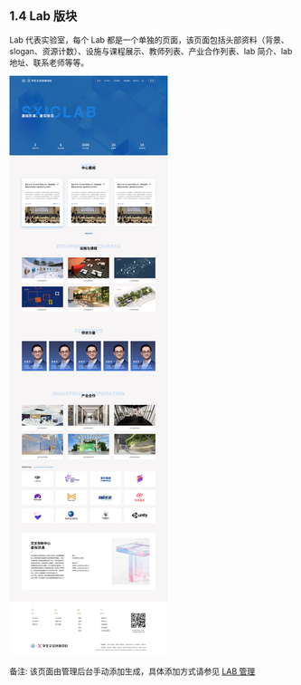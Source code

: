 ## 1.4 Lab 版块

Lab 代表实验室，每个 Lab 都是一个单独的页面，该页面包括头部资料（背景、slogan、资源计数）、设施与课程展示、教师列表、产业合作列表、lab 简介、lab 地址、联系老师等等。

![](../img/home_lab.png)

备注: 该页面由管理后台手动添加生成，具体添加方式请参见 [LAB 管理](../admin/lab.md)